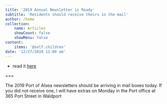 ```yaml
---
title: '2019 Annual Newsletter is Ready'
subtitle: 'Residents should receive theirs in the mail'
author: /home
collection:
    name: Articles
    showCount: false
    showMenu: false
content:
    items: '@self.children'
date: '12/27/2019 12:00 am'
---
```


- read it [here](/port-operations/annual-newsletters/2019-12-31-port-of-alsea-annual-newsletter)

===

The 2019 Port of Alsea newsletters should be arriving in mail boxes today. If you did not receive one, I will have extras on Monday in the Port office at 365 Port Street in Waldport
